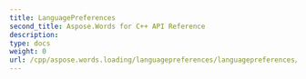 ```yaml
---
title: LanguagePreferences
second_title: Aspose.Words for C++ API Reference
description: 
type: docs
weight: 0
url: /cpp/aspose.words.loading/languagepreferences/languagepreferences/
---
```




